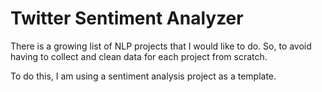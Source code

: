 # Twitter Sentiment Analyzer
There is a growing list of NLP projects that I would like to do. So, to avoid having to collect and clean data for each project from scratch.

To do this, I am using a sentiment analysis project as a template.
